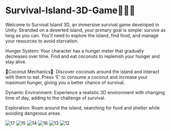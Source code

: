 # Survival-Island-3D-Game🥥🥥🥥

Welcome to Survival Island 3D, an immersive survival game developed in Unity. Stranded on a deserted island, your primary goal is simple: survive as long as you can. You'll need to explore the island, find food, and manage your resources to avoid starvation.

Hunger System: Your character has a hunger meter that gradually decreases over time. Find and eat coconuts to replenish your hunger and stay alive.

🥥Coconut Mechanics🥥: Discover coconuts around the island and interact with them to eat. Press 'E' to consume a coconut and increase your maximum hunger, giving you a better chance of survival.

Dynamic Environment: Experience a realistic 3D environment with changing time of day, adding to the challenge of survival.

Exploration: Roam around the island, searching for food and shelter while avoiding dangerous areas.

![17](https://github.com/user-attachments/assets/e48dfe1c-c420-430f-878f-336e8e386721)
![15](https://github.com/user-attachments/assets/2f64ccb5-cd00-4e1a-962e-fbb50b5736ac)
![14](https://github.com/user-attachments/assets/e51ccf34-cc2e-4def-bac6-1c5eb602d90b)
![16](https://github.com/user-attachments/assets/933a91bd-1136-4515-92b5-a774bff4096d)
![13](https://github.com/user-attachments/assets/227afaa1-c540-40cb-8c85-08b912a42341)
![12](https://github.com/user-attachments/assets/5fb4b261-a973-49e9-8b3d-6077aa9f4ef1)
